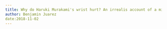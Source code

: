 ```yaml
---
title: Why do Haruki Murakami's wrist hurt? An irrealis account of a minor detail on ultramarathon running and the daily habit of using a qwerty (not dvorak) keyboard
author: Benjamin Juarez
date:2018-11-02
---
```


